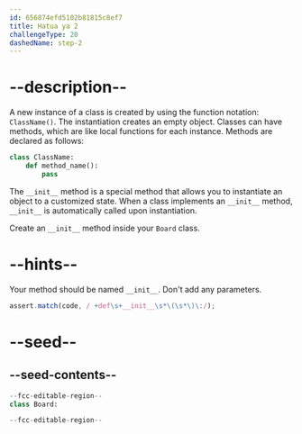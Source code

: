 ```yaml
---
id: 656874efd5102b81815c8ef7
title: Hatua ya 2
challengeType: 20
dashedName: step-2
---
```


# --description--

A new instance of a class is created by using the function notation: `ClassName()`. The instantiation creates an empty object. Classes can have methods, which are like local functions for each instance. Methods are declared as follows:

```python
class ClassName:
    def method_name():
        pass
```

The `__init__` method is a special method that allows you to instantiate an object to a customized state. When a class implements an `__init__` method, `__init__` is automatically called upon instantiation.

Create an `__init__` method inside your `Board` class.

# --hints--

Your method should be named `__init__`. Don't add any parameters.

```js
assert.match(code, / +def\s+__init__\s*\(\s*\)\:/);
```

# --seed--

## --seed-contents--

```py
--fcc-editable-region--
class Board:

--fcc-editable-region--
```
